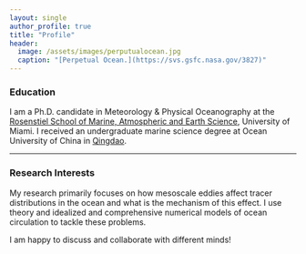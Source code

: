 ```yaml
---
layout: single
author_profile: true
title: "Profile"
header:
  image: /assets/images/perputualocean.jpg
  caption: "[Perpetual Ocean.](https://svs.gsfc.nasa.gov/3827)"
---
```


### Education
I am a Ph.D. candidate in Meteorology & Physical Oceanography at the [Rosenstiel School of Marine, Atmospheric and Earth Science](https://www.rsmas.miami.edu/), University of Miami.
I received an undergraduate marine science degree at Ocean University of China in [Qingdao](https://en.wikipedia.org/wiki/Qingdao).

---

### Research Interests
My research primarily focuses on how mesoscale eddies affect tracer distributions in the ocean and what is the mechanism of this effect. I use theory and idealized and comprehensive numerical models of ocean circulation to tackle these problems.

I am happy to discuss and collaborate with different minds!
